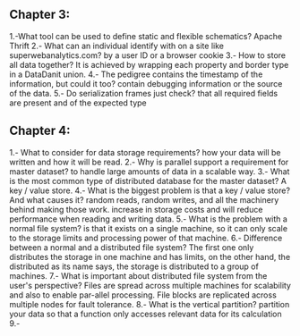 ## Chapter 3:
1.-What tool can be used to define static and flexible schematics?
Apache Thrift
2.- What can an individual identify with on a site like superwebanalytics.com?
by a user ID or a browser cookie
3.- How to store all data together?
It is achieved by wrapping each property and border type in a DataDanit union.
4.- The pedigree contains the timestamp of the information, but could it too?
contain debugging information or the source of the data.
5.- Do serialization frames just check?
that all required fields are present and of the expected type

## Chapter 4:
1.- What to consider for data storage requirements?
how your data will be written and how it will be read.
2.- Why is parallel support a requirement for master dataset?
to handle large amounts of data in a scalable way.
3.- What is the most common type of distributed database for the master dataset?
A key / value store.
4.- What is the biggest problem is that a key / value store? And what causes it?
random reads, random writes, and all the machinery behind making those work.
increase in storage costs and will reduce performance when reading and writing data.
5.- What is the problem with a normal file system?
is that it exists on a single machine, so it can only scale to the storage limits and processing power of that machine.
6.- Difference between a normal and a distributed file system?
The first one only distributes the storage in one machine and has limits, on the other hand, the distributed as its name says, the storage is distributed to a group of machines.
7.- What is important about distributed file system from the user's perspective?
Files are spread across multiple machines for scalability and also to enable par-allel processing.
File blocks are replicated across multiple nodes for fault tolerance.
8.- What is the vertical partition?
partition your data so that a function only accesses relevant data for its calculation
9.-
